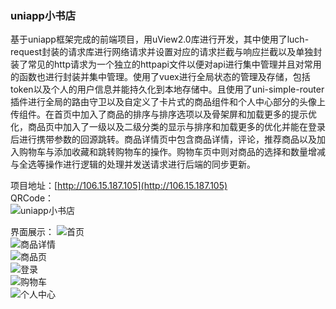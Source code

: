 ### uniapp小书店
基于uniapp框架完成的前端项目，用uView2.0库进行开发，其中使用了luch-request封装的请求库进行网络请求并设置对应的请求拦截与响应拦截以及单独封装了常见的http请求为一个独立的httpapi文件以便对api进行集中管理并且对常用的函数也进行封装并集中管理。使用了vuex进行全局状态的管理及存储，包括token以及个人的用户信息并能持久化到本地存储中。且使用了uni-simple-router插件进行全局的路由守卫以及自定义了卡片式的商品组件和个人中心部分的头像上传组件。在首页中加入了商品的排序与排序选项以及骨架屏和加载更多的提示优化，商品页中加入了一级以及二级分类的显示与排序和加载更多的优化并能在登录后进行携带参数的回源跳转。商品详情页中包含商品详情，评论，推荐商品以及加入购物车与添加收藏和跳转购物车的操作。购物车页中则对商品的选择和数量增减与全选等操作进行逻辑的处理并发送请求进行后端的同步更新。    

项目地址：[http://106.15.187.105](http://106.15.187.105)    
QRCode：    
![uniapp小书店](./MDimages/QRCode.png "uniapp小书店")    

界面展示：
![首页](./MDimages/homePage.jpeg  "首页")    
![商品详情](./MDimages/goodsInfo.jpeg  "商品详情")    
![商品页](./MDimages/goods.jpeg  "商品页")    
![登录](./MDimages/login.jpeg  "登录")    
![购物车](./MDimages/cart.jpeg  "购物车")    
![个人中心](./MDimages/center.jpeg  "个人中心")    